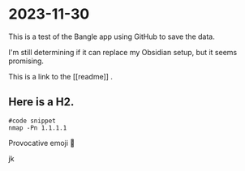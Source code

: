 # 2023-11-30

This is a test of the Bangle app using GitHub to save the data.

I'm still determining if it can replace my Obsidian setup, but it seems promising.

This is a link to the [[readme]] .

## Here is a H2.

```
#code snippet
nmap -Pn 1.1.1.1
```

Provocative emoji 👠

jk